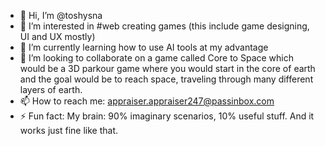 - 👋 Hi, I’m @toshysna
- 👀 I’m interested in #web creating games (this include game designing, UI and UX mostly)
- 🌱 I’m currently learning how to use AI tools at my advantage
- 💞️ I’m looking to collaborate on a game called Core to Space which would be a 3D parkour game where you would start in the core of earth and the goal would be to reach space, traveling through many different layers of earth.
- 📫 How to reach me:  appraiser.appraiser247@passinbox.com
- ⚡ Fun fact: My brain: 90% imaginary scenarios, 10% useful stuff. And it works just fine like that.

<!---
toshysna/toshysna is a ✨ special ✨ repository because its `README.md` (this file) appears on your GitHub profile.
You can click the Preview link to take a look at your changes.
--->
